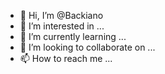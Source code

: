 - 👋 Hi, I’m @Backiano
- 👀 I’m interested in ...
- 🌱 I’m currently learning ...
- 💞️ I’m looking to collaborate on ...
- 📫 How to reach me ...

<!---
Backiano/Backiano is a ✨ special ✨ repository because its `README.md` (this file) appears on your GitHub profile.
You can click the Preview link to take a look at your changes.
--->
